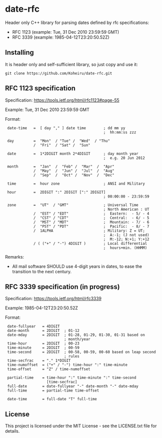 # date-rfc
Header only C++ library for parsing dates defined by rfc specifications:
 - RFC 1123 (example: Tue, 31 Dec 2010 23:59:59 GMT)
 - RFC 3339 (example: 1985-04-12T23:20:50.52Z)

## Installing
It is header only and self-sufficient library, so just copy and use it:
```
git clone https://github.com/Koheiru/date-rfc.git
```

## RFC 1123 specification
Specification: https://tools.ietf.org/html/rfc1123#page-55

Example: Tue, 31 Dec 2010 23:59:59 GMT

Format:

     date-time   =  [ day "," ] date time        ; dd mm yy
                                                 ;  hh:mm:ss zzz
     
     day         =  "Mon"  / "Tue" /  "Wed"  / "Thu"
                 /  "Fri"  / "Sat" /  "Sun"
     
     date        =  1*2DIGIT month 2*4DIGIT      ; day month year
                                                 ;  e.g. 20 Jun 2012
     
     month       =  "Jan"  /  "Feb" /  "Mar"  /  "Apr"
                 /  "May"  /  "Jun" /  "Jul"  /  "Aug"
                 /  "Sep"  /  "Oct" /  "Nov"  /  "Dec"
     
     time        =  hour zone                    ; ANSI and Military
     
     hour        =  2DIGIT ":" 2DIGIT [":" 2DIGIT]
                                                 ; 00:00:00 - 23:59:59
     
     zone        =  "UT"  / "GMT"                ; Universal Time
                                                 ; North American : UT
                 /  "EST" / "EDT"                ;  Eastern:  - 5/ - 4
                 /  "CST" / "CDT"                ;  Central:  - 6/ - 5
                 /  "MST" / "MDT"                ;  Mountain: - 7/ - 6
                 /  "PST" / "PDT"                ;  Pacific:  - 8/ - 7
                 /  1ALPHA                       ; Military: Z = UT;
                                                 ;  A:-1; (J not used)
                                                 ;  M:-12; N:+1; Y:+12
                 / ( ("+" / "-") 4DIGIT )        ; Local differential
                                                 ;  hours+min. (HHMM)

Remarks:
 - All mail software SHOULD use 4-digit years in dates, to ease the transition to the next century.

## RFC 3339 specification (in progress)
Specification: https://tools.ietf.org/html/rfc3339

Example: 1985-04-12T23:20:50.52Z

Format:

     date-fullyear   = 4DIGIT
     date-month      = 2DIGIT  ; 01-12
     date-mday       = 2DIGIT  ; 01-28, 01-29, 01-30, 01-31 based on
                               ; month/year
     time-hour       = 2DIGIT  ; 00-23
     time-minute     = 2DIGIT  ; 00-59
     time-second     = 2DIGIT  ; 00-58, 00-59, 00-60 based on leap second
                               ; rules
     time-secfrac    = "." 1*DIGIT
     time-numoffset  = ("+" / "-") time-hour ":" time-minute
     time-offset     = "Z" / time-numoffset

     partial-time    = time-hour ":" time-minute ":" time-second
                       [time-secfrac]
     full-date       = date-fullyear "-" date-month "-" date-mday
     full-time       = partial-time time-offset

     date-time       = full-date "T" full-time



## License
This project is licensed under the MIT License - see the LICENSE.txt file for details.